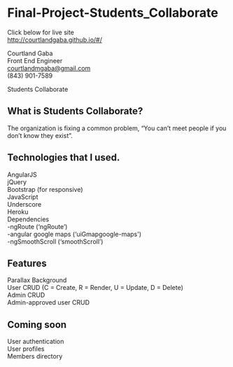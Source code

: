 # Final-Project-Students_Collaborate
Click below for live site <br>
http://courtlandgaba.github.io/#/


Courtland Gaba<br>
Front End Engineer<br>
courtlandmgaba@gmail.com<br>
(843) 901-7589<br>

Students Collaborate <br>

What is Students Collaborate?
--------
The organization is fixing a common problem, “You can’t meet people if you don’t know they exist”. <br>


Technologies that I used.
-------
AngularJS<br>
jQuery<br>
Bootstrap (for responsive)<br>
JavaScript<br>
Underscore<br>
Heroku<br>
Dependencies<br>
-ngRoute (‘ngRoute’)<br>
-angular google maps (‘uiGmapgoogle-maps') <br>
-ngSmoothScroll (‘smoothScroll’)<br>


Features
--------
Parallax Background<br>
User CRUD (C = Create, R = Render, U = Update, D = Delete) <br>
Admin CRUD <br>
Admin-approved user CRUD <br>


Coming soon
--------
User authentication<br>
User profiles<br>
Members directory<br>
